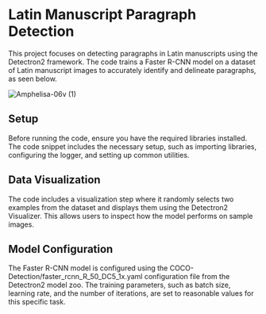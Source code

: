 # Latin Manuscript Paragraph Detection 

This project focuses on detecting paragraphs in Latin manuscripts using the Detectron2 framework. The code trains a Faster R-CNN model on a dataset of Latin manuscript images to accurately identify and delineate paragraphs, as seen below. 

![Amphelisa-06v (1)](https://github.com/nikitab7/manuscript-detection/assets/106767139/4aaaeba5-bbcd-43e3-917c-42dea385e949)


## Setup
Before running the code, ensure you have the required libraries installed. The code snippet includes the necessary setup, such as importing libraries, configuring the logger, and setting up common utilities.

## Data Visualization
The code includes a visualization step where it randomly selects two examples from the dataset and displays them using the Detectron2 Visualizer. This allows users to inspect how the model performs on sample images.

## Model Configuration
The Faster R-CNN model is configured using the COCO-Detection/faster_rcnn_R_50_DC5_1x.yaml configuration file from the Detectron2 model zoo. The training parameters, such as batch size, learning rate, and the number of iterations, are set to reasonable values for this specific task.
